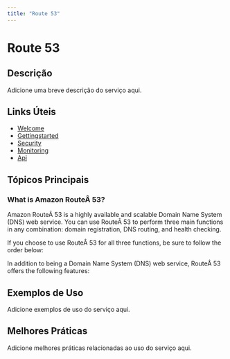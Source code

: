 ```yaml
---
title: "Route 53"
---
```


# Route 53

## Descrição

Adicione uma breve descrição do serviço aqui.

## Links Úteis

- [Welcome](https://docs.aws.amazon.com/Route53/latest/DeveloperGuide/Welcome.html)
- [Gettingstarted](https://docs.aws.amazon.com/Route53/latest/DeveloperGuide/GettingStarted.html)
- [Security](https://docs.aws.amazon.com/Route53/latest/DeveloperGuide/Security.html)
- [Monitoring](https://docs.aws.amazon.com/Route53/latest/DeveloperGuide/Monitoring.html)
- [Api](https://docs.aws.amazon.com/Route53/latest/DeveloperGuide/API.html)

## Tópicos Principais

### What is Amazon RouteÂ 53?

Amazon RouteÂ 53 is a highly available and scalable Domain Name System (DNS) web service. You can use RouteÂ 53 to perform three main functions 
		in any combination: domain registration, DNS routing, and health checking. 

If you choose to use RouteÂ 53 for all three functions, be sure to follow the order below:

In addition to being a Domain Name System (DNS) web service, RouteÂ 53 offers the following
			features:

## Exemplos de Uso

Adicione exemplos de uso do serviço aqui.

## Melhores Práticas

Adicione melhores práticas relacionadas ao uso do serviço aqui.
